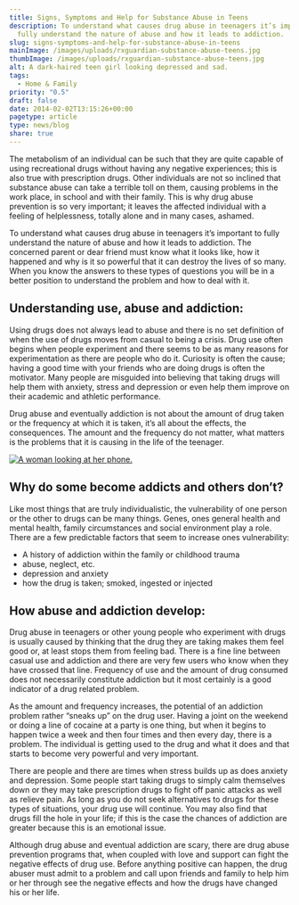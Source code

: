 ```yaml
---
title: Signs, Symptoms and Help for Substance Abuse in Teens
description: To understand what causes drug abuse in teenagers it’s important to
  fully understand the nature of abuse and how it leads to addiction.
slug: signs-symptoms-and-help-for-substance-abuse-in-teens
mainImage: /images/uploads/rxguardian-substance-abuse-teens.jpg
thumbImage: /images/uploads/rxguardian-substance-abuse-teens.jpg
alt: A dark-haired teen girl looking depressed and sad.
tags:
  - Home & Family
priority: "0.5"
draft: false
date: 2014-02-02T13:15:26+00:00
pagetype: article
type: news/blog
share: true
---
```

The metabolism of an individual can be such that they are quite capable of using recreational drugs without having any negative experiences; this is also true with prescription drugs. Other individuals are not so inclined that substance abuse can take a terrible toll on them, causing problems in the work place, in school and with their family. This is why drug abuse prevention is so very important; it leaves the affected individual with a feeling of helplessness, totally alone and in many cases, ashamed.

To understand what causes drug abuse in teenagers it’s important to fully understand the nature of abuse and how it leads to addiction. The concerned parent or dear friend must know what it looks like, how it happened and why is it so powerful that it can destroy the lives of so many. When you know the answers to these types of questions you will be in a better position to understand the problem and how to deal with it.

## Understanding use, abuse and addiction:

Using drugs does not always lead to abuse and there is no set definition of when the use of drugs moves from casual to being a crisis. Drug use often begins when people experiment and there seems to be as many reasons for experimentation as there are people who do it. Curiosity is often the cause; having a good time with your friends who are doing drugs is often the motivator. Many people are misguided into believing that taking drugs will help them with anxiety, stress and depression or even help them improve on their academic and athletic performance.

Drug abuse and eventually addiction is not about the amount of drug taken or the frequency at which it is taken, it’s all about the effects, the consequences. The amount and the frequency do not matter, what matters is the problems that it is causing in the life of the teenager.

[![A woman looking at her phone.](/images/uploads/rxguardian-well-rx-graphic.jpg "Save up to 80 percent on prescription drugs.")](https://www.wellrx.com/rx-discount-card/enroll/?invitecode=SaferLock%20&utm_source=SaferLock%20&utm_medium=affiliate&utm_campaign=%3cblogs%3E "WellRx Link")

## Why do some become addicts and others don’t?

Like most things that are truly individualistic, the vulnerability of one person or the other to drugs can be many things. Genes, ones general health and mental health, family circumstances and social environment play a role. There are a few predictable factors that seem to increase ones vulnerability:

* A history of addiction within the family or childhood trauma
* abuse, neglect, etc.
* depression and anxiety
* how the drug is taken; smoked, ingested or injected

## How abuse and addiction develop:

Drug abuse in teenagers or other young people who experiment with drugs is usually caused by thinking that the drug they are taking makes them feel good or, at least stops them from feeling bad. There is a fine line between casual use and addiction and there are very few users who know when they have crossed that line. Frequency of use and the amount of drug consumed does not necessarily constitute addiction but it most certainly is a good indicator of a drug related problem.

As the amount and frequency increases, the potential of an addiction problem rather “sneaks up” on the drug user. Having a joint on the weekend or doing a line of cocaine at a party is one thing, but when it begins to happen twice a week and then four times and then every day, there is a problem. The individual is getting used to the drug and what it does and that starts to become very powerful and very important.

There are people and there are times when stress builds up as does anxiety and depression. Some people start taking drugs to simply calm themselves down or they may take prescription drugs to fight off panic attacks as well as relieve pain. As long as you do not seek alternatives to drugs for these types of situations, your drug use will continue. You may also find that drugs fill the hole in your life; if this is the case the chances of addiction are greater because this is an emotional issue.

Although drug abuse and eventual addiction are scary, there are drug abuse prevention programs that, when coupled with love and support can fight the negative effects of drug use. Before anything positive can happen, the drug abuser must admit to a problem and call upon friends and family to help him or her through see the negative effects and how the drugs have changed his or her life.
